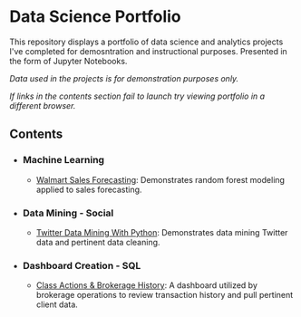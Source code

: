 # Data Science Portfolio
This repository displays a portfolio of data science and analytics projects I've completed for demosntration and instructional purposes. Presented in the form of Jupyter Notebooks.

_Data used in the projects is for demonstration purposes only._

_If links in the contents section fail to launch try viewing portfolio in a different browser._

## Contents
- ### Machine Learning	
	- [Walmart Sales Forecasting](https://github.com/Aidan-B-Kennedy/Data-Science-Portfolio/blob/master/Walmart%20Forecasting.ipynb): Demonstrates random forest modeling applied to sales forecasting. 
- ### Data Mining - Social
	- [Twitter Data Mining With Python](https://github.com/Aidan-B-Kennedy/Data-Science-Portfolio/blob/master/Twitter%20Data%20Mining%20With%20Python.ipynb): Demonstrates data mining Twitter data and pertinent data cleaning. 
- ### Dashboard Creation - SQL
	- [Class Actions & Brokerage History](https://github.com/Aidan-B-Kennedy/Data-Science-Portfolio/blob/master/Class%20Actions%20%26%20Brokerage%20History.ipynb): A dashboard utilized by brokerage operations to review transaction history and pull pertinent client data.
